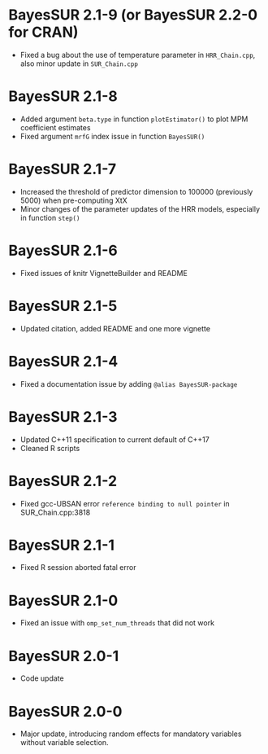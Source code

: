 # BayesSUR 2.1-9 (or BayesSUR 2.2-0 for CRAN)

* Fixed a bug about the use of temperature parameter in `HRR_Chain.cpp`, also minor update in `SUR_Chain.cpp`

# BayesSUR 2.1-8

* Added argument `beta.type` in function `plotEstimator()` to plot MPM coefficient estimates
* Fixed argument `mrfG` index issue in function `BayesSUR()`

# BayesSUR 2.1-7

* Increased the threshold of predictor dimension to 100000 (previously 5000) when pre-computing XtX
* Minor changes of the parameter updates of the HRR models, especially in function `step()`

# BayesSUR 2.1-6

* Fixed issues of knitr VignetteBuilder and README

# BayesSUR 2.1-5

* Updated citation, added README and one more vignette

# BayesSUR 2.1-4

* Fixed a documentation issue by adding `@alias BayesSUR-package`

# BayesSUR 2.1-3

* Updated C++11 specification to current default of C++17
* Cleaned R scripts

# BayesSUR 2.1-2

* Fixed gcc-UBSAN error `reference binding to null pointer` in SUR_Chain.cpp:3818

# BayesSUR 2.1-1

* Fixed R session aborted fatal error

# BayesSUR 2.1-0

* Fixed an issue with `omp_set_num_threads` that did not work

# BayesSUR 2.0-1

* Code update

# BayesSUR 2.0-0

* Major update, introducing random effects for mandatory variables without variable selection.
